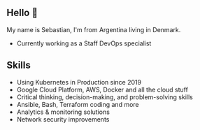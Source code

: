 ## Hello 👋

My name is Sebastian, I'm from Argentina living in Denmark.

* Currently working as a Staff DevOps specialist

## Skills

* Using Kubernetes in Production since 2019
* Google Cloud Platform, AWS, Docker and all the cloud stuff
* Critical thinking, decision-making, and problem-solving skills
* Ansible, Bash, Terraform coding and more
* Analytics & monitoring solutions
* Network security improvements
